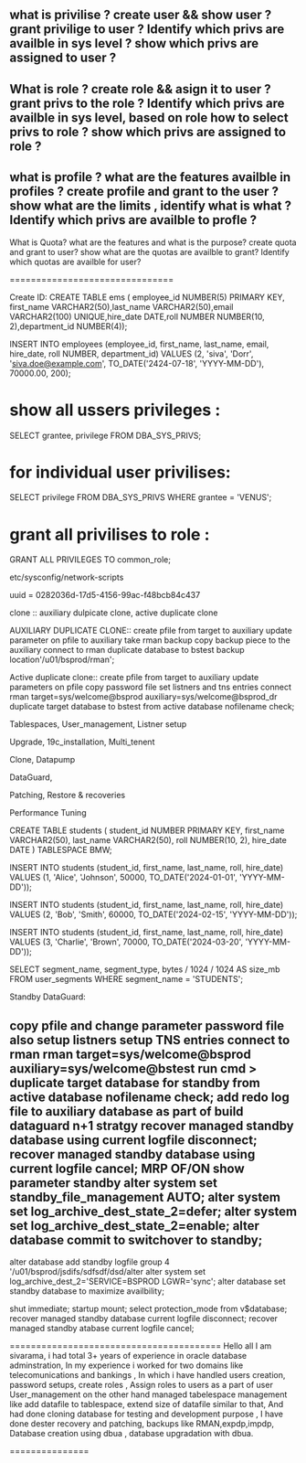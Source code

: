 what is privilise ?
create user && show user ?
grant privilige to user ?
Identify which privs are availble in sys level ?
show which privs are assigned to user ?
----------------------------
What is role ?
create role && asign it to user ?
grant privs to the role ?
Identify which privs are availble in sys level, based on role how to select privs to role ?
show which privs are assigned to role ?
----------------------------
what is profile ?
what are the features availble in profiles ?
create profile and grant to the user ?
show what are the limits , identify what is what ?
Identify which privs are availble to profle ?
--------------------------------
What is Quota?
what are the features and what is the purpose?
create quota and grant to user?
show what are the quotas are availble to grant?
Identify which quotas are availble for user?


===============================



Create ID:
CREATE TABLE ems ( employee_id NUMBER(5) PRIMARY KEY, first_name VARCHAR2(50),last_name VARCHAR2(50),email VARCHAR2(100) UNIQUE,hire_date  DATE,roll NUMBER NUMBER(10, 2),department_id NUMBER(4));


INSERT INTO employees (employee_id, first_name, last_name, email, hire_date, roll NUMBER, department_id) VALUES (2, 'siva', 'Dorr', 'siva.doe@example.com', TO_DATE('2424-07-18', 'YYYY-MM-DD'), 70000.00, 200);



# show all ussers privileges :
SELECT grantee, privilege FROM DBA_SYS_PRIVS;
# for individual user privilises:
SELECT privilege FROM DBA_SYS_PRIVS WHERE grantee = 'VENUS';
# grant all privilises to role :
GRANT ALL PRIVILEGES TO common_role;

etc/sysconfig/network-scripts


uuid = 0282036d-17d5-4156-99ac-f48bcb84c437

clone ::
auxiliary dulpicate  clone, active duplicate clone

AUXILIARY DUPLICATE CLONE::
create pfile from target to auxiliary
update parameter on pfile to auxiliary
take rman backup
copy backup piece to the auxiliary
connect to rman 
duplicate database to bstest backup location'/u01/bsprod/rman';

Active duplicate clone::
create pfile from target to auxiliary
update parameters on pfile
copy password file
set listners and tns entries
connect rman target=sys/welcome@bsprod auxiliary=sys/welcome@bsprod_dr
duplicate target database to bstest from active database nofilename check;


Tablespaces, User_management, Listner setup

Upgrade, 19c_installation, Multi_tenent

Clone, Datapump

DataGuard, 

Patching, Restore & recoveries

Performance Tuning



CREATE TABLE students (
    student_id NUMBER PRIMARY KEY,
    first_name VARCHAR2(50),
    last_name VARCHAR2(50),
    roll NUMBER(10, 2),
    hire_date DATE
) TABLESPACE BMW;

INSERT INTO students (student_id, first_name, last_name, roll, hire_date)
VALUES (1, 'Alice', 'Johnson', 50000, TO_DATE('2024-01-01', 'YYYY-MM-DD'));

INSERT INTO students (student_id, first_name, last_name, roll, hire_date)
VALUES (2, 'Bob', 'Smith', 60000, TO_DATE('2024-02-15', 'YYYY-MM-DD'));

INSERT INTO students (student_id, first_name, last_name, roll, hire_date)
VALUES (3, 'Charlie', 'Brown', 70000, TO_DATE('2024-03-20', 'YYYY-MM-DD'));


SELECT segment_name, segment_type, bytes / 1024 / 1024 AS size_mb
FROM user_segments
WHERE segment_name = 'STUDENTS'; 



Standby DataGuard:

copy pfile and change parameter
password file also 
setup listners
setup TNS entries
connect to rman
rman target=sys/welcome@bsprod auxiliary=sys/welcome@bstest 
run cmd > duplicate target database for standby from active database nofilename check;
 add redo log file to auxiliary database as part of build dataguard n+1 stratgy
recover managed standby database using current logfile disconnect;
recover managed standby database using current logfile cancel;
MRP OF/ON 
show parameter standby 
alter system set standby_file_management AUTO;
alter system set log_archive_dest_state_2=defer;
alter system set log_archive_dest_state_2=enable;
alter database commit to switchover to standby;
----------------------------------------------
alter database add standby logfile
group 4 '/u01/bsprod/jsdifs/sdfsdf/dsd/alter 
alter system set log_archive_dest_2='SERVICE=BSPROD LGWR='sync';
alter database set standby database to maximize availbility;

shut immediate;
startup mount;
select protection_mode from v$database;
recover managed standby database current logfile disconnect;
recover managed standby atabase current logfile cancel;

========================================
Hello all I am sivarama, i had total 3+ years of experience in oracle database adminstration, In my experience i worked for two domains like 
telecomunications and bankings , In which i have handled users creation, password setups, create roles , Assign roles to users as a part of user User_management
on the  other hand managed tabelespace management like add datafile to tablespace, extend size of datafile similar to that, And had done cloning database for testing
and development purpose , I have done dester recovery and patching, backups like RMAN,expdp,impdp, Database creation using dbua , database upgradation with dbua.

===============